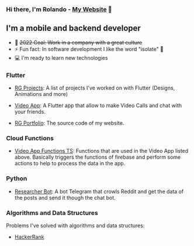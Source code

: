 ### Hi there, I'm Rolando - [My Website][website] 👋

## I'm a mobile and backend developer

- 🥅 ~~2022 Goal: Work in a company with a great culture~~
- ⚡ Fun fact: In software development I like the word "isolate" 🧐
- 💻 I'm ready to learn new technologies

### Flutter

- [RG Projects]: A list of projects I've worked on with Flutter (Designs, Animations and more)

- [Video App]: A Flutter app that allow to make Video Calls and chat with your friends.

- [RG Portfolio]: The source code of my website.

### Cloud Functions

- [Video App Functions TS]: Functions that are used in the Video App listed above. Basically triggers the functions of firebase and perform some actions to help to process the data in the app.

### Python

- [Researcher Bot]: A bot Telegram that crowls Reddit and get the data of the posts and send it though the chat bot.

<!-- ### Learning

New programming languages that I'm learning:

- [Rust] -->

### Algorithms and Data Structures

Problems I've solved with algorithms and data structures:

- [HackerRank]

[website]: https://rolando-garcia.netlify.app/#/home
[rg projects]: https://github.com/DevKhalyd/rgProjects
[video app]: https://github.com/DevKhalyd/videocalling_app_flutter
[rg portfolio]: https://github.com/DevKhalyd/rg_portfolio
[video app functions ts]: https://github.com/DevKhalyd/videocalling_functions_TS
[researcher bot]: https://github.com/DevKhalyd/researcher_bot
[rust]: https://github.com/DevKhalyd/learning_rust
[hackerrank]: https://github.com/DevKhalyd/hacker_rank_problems

<!--


Here are some ideas to get you started:

TODO: Add the Upwork profile

- 🔭 I’m currently working on ...
- 🌱 I’m currently learning ...
- 👯 I’m looking to collaborate on ...
- 🤔 I’m looking for help with ...
- 💬 Ask me about ...
- 📫 How to reach me: ...
- 😄 Pronouns: ...
- ⚡ Fun fact: ...

-->
